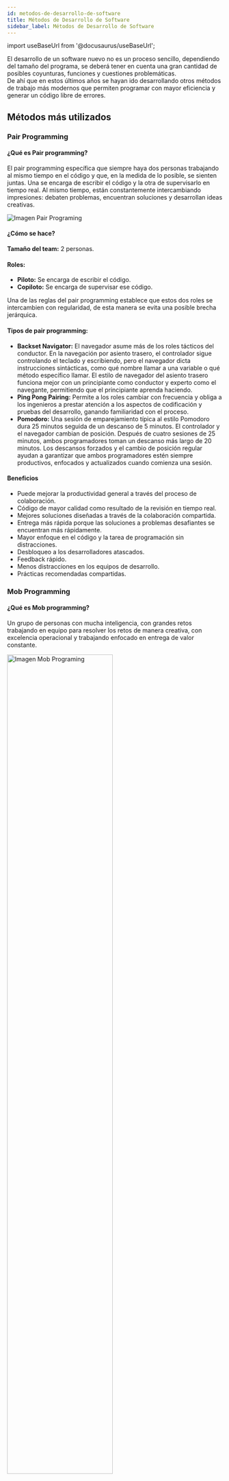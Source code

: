 ```yaml
---
id: metodos-de-desarrollo-de-software
title: Métodos de Desarrollo de Software
sidebar_label: Métodos de Desarrollo de Software
---
```

import useBaseUrl from '@docusaurus/useBaseUrl';


El desarrollo de un software nuevo no es un proceso sencillo, dependiendo del tamaño del programa, se deberá tener en cuenta una gran cantidad de posibles coyunturas, funciones y cuestiones problemáticas.  
De ahí que en estos últimos años se hayan ido desarrollando otros métodos de trabajo más modernos que permiten programar con mayor eficiencia y generar un código libre de errores.

## Métodos más utilizados

### Pair Programming

#### ¿Qué es Pair programming?
El pair programming específica que siempre haya dos personas trabajando al mismo tiempo en el código y que, en la medida de lo posible, se sienten juntas. Una se encarga de escribir el código y la otra de supervisarlo en tiempo real. Al mismo tiempo, están constantemente intercambiando impresiones: debaten problemas, encuentran soluciones y desarrollan ideas creativas.  
<div style={{  textAlign: "center" }}>
<img alt="Imagen Pair Programing"  src={ useBaseUrl( 'img/metodosProgramacion/PairProgramming.png' )} /> </div>

#### ¿Cómo se hace?
**Tamaño del team:** 2 personas.

#### Roles:
- **Piloto:** Se encarga de escribir el código. 
- **Copiloto:** Se encarga de supervisar ese código. 

Una de las reglas del pair programming establece que estos dos roles se intercambien con regularidad, de esta manera se evita una posible brecha jerárquica.

#### Tipos de pair programming:
- **Backset Navigator:** El navegador asume más de los roles tácticos del conductor. En la navegación por asiento trasero, el controlador sigue controlando el teclado y escribiendo, pero el navegador dicta instrucciones sintácticas, como qué nombre llamar a una variable o qué método específico llamar. El estilo de navegador del asiento trasero funciona mejor con un principiante como conductor y experto como el navegante, permitiendo que el principiante aprenda haciendo.
- **Ping Pong Pairing:**  Permite a los roles cambiar con frecuencia y obliga a los ingenieros a prestar atención a los aspectos de codificación y pruebas del desarrollo, ganando familiaridad con el proceso.
- **Pomodoro:** Una sesión de emparejamiento típica al estilo Pomodoro dura 25 minutos seguida de un descanso de 5 minutos. El controlador y el navegador cambian de posición. Después de cuatro sesiones de 25 minutos, ambos programadores toman un descanso más largo de 20 minutos. Los descansos forzados y el cambio de posición regular ayudan a garantizar que ambos programadores estén siempre productivos, enfocados y actualizados cuando comienza una sesión.

#### Beneficios
- Puede mejorar la productividad general a través del proceso de colaboración.
- Código de mayor calidad como resultado de la revisión en tiempo real.
- Mejores soluciones diseñadas a través de la colaboración compartida.
- Entrega más rápida porque las soluciones a problemas desafiantes se encuentran más rápidamente.
- Mayor enfoque en el código y la tarea de programación sin distracciones.
- Desbloqueo a los desarrolladores atascados.
- Feedback rápido.
- Menos distracciones en los equipos de desarrollo.
- Prácticas recomendadas compartidas.

### Mob Programming

#### ¿Qué es Mob programming?
Un grupo de personas con mucha inteligencia, con grandes retos trabajando en equipo para resolver los retos de manera creativa, con excelencia operacional y trabajando enfocado en entrega de valor constante.
<div style={{  textAlign: "center" }}>
<img alt="Imagen Mob Programing" width="70%" src={ useBaseUrl( 'img/metodosProgramacion/MobProgramming.png' )} /> </div>

#### ¿Cómo se hace?
**Tamaño del team:** 3-6 personas.

#### Roles:
- **Conductor:** Recibe input del equipo y ejecuta la implementacion de las ideas.
- **Navegadores:** Son los que le dan direccion al conductor, tambien es la voz del equipo.

#### Bias for action:
- Evitar quedarse en conversaciones abstractas por mucho tiempo.
- No discuta un problema por mas de 10 minutos (Recomendado).
- Si hay mas de una solucion a un problema experimente con dos o 3 (Use
paretto).
- Use ejemplos para mantener la conversacion caminando.
- Las ideas de los navegadores solo se implementan por el conductor.
- El skill level del conductor es clave para que los navegadores desarrollen mas las instrucciones.
- Feedback inmediato.
- Aprender o contribuir.
- Agilidad en comunicacion.
- Retrospectiva.
- Empatia y respeto.

#### Artefactos:

- Backlog de problemas especificos definidos por el product owner o el Tech lead.
- Alignment en programming katas (Código nuevo, bug fixing, test driven development, refactoring).
- Test automation.
- Repo - DevOps.

#### Tipos de mob programming:
- **Expert-Expert:** Mayor productividad y resultados de alta calidad, mínima disrupción de los acercamientos y exploración a retar soluciones existentes.
- **Expert-Novice:** Mayor oportunidad de exploración de soluciones y oportunidades de mentorship para personas nuevas en el equipo. El novato es mas propenso a retar soluciones existentes y aporta disrupción, y el experto al enseñar se puede replantear paradigmas existentes. El riesgo de que los expertos no puedan desarrollar paciencia para enseñar puede traer conflicto y afectar la
cultura de la organización.
- **Novice-Novice:** Normalmente no es recomendado para soluciones complejas pero bueno para innovación siempre y cuando se pueda desarrollar con un mentor que pueda generar un role model.
- **With audience:** El equipo está trabajando con una audiencia de partes interesadas o usuarios.

#### El valor del mobbing:
- Soluciones se entregan mas rapido, con mayor calidad por medio del incremento del enfoque.
- Mitiga las tareas tediosas, tiene visibilidad 360 y mejora la automatizacion.
- Apalanca el entrenamiento entre miembros del equipo.
- Entrega resultados mas rapido reduciendo el tiempo del work in progress y eliminando tiempos de handoff entre equipos y mitiga los problemas de comunicación.
- Puede incrementar el tiempo de entrega de una tarea por la cantidad de personas pensando alrededor de una tarea individual, pero bajan aprox 15% de defectos o margen de error, se mitiga refactoring y retrabajo y soporte de la tarea o el entregable.
- Satisfaccion se incrementa un 96% entre programadores.
- Entrenamiento agil.
- Team building and comunication.
- Mas opciones de soluciones para varios problemas a la vez.

#### Beneficios para otras organizaciones y servicios.
- Recruting.
- Diseño(Service, UX, Production).
- Tech debt and refactoring.

>Información brindada por:
>**Julian Alvarado**
>- Twitter @jascorecr  
>- Linkedin: alvarado.lj.1  
>- Telegram: https://t.me/joinchatJWCCqxZZe7tk7ITpztxTsw  
>- Youtube: Kata Collective